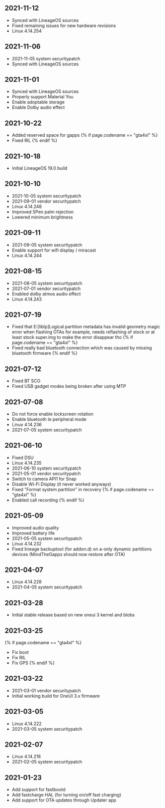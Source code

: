 ## 2021-11-12
- Synced with LineageOS sources
- Fixed remaining issues for new hardware revisions
- Linux 4.14.254

## 2021-11-06
- 2021-11-05 system securitypatch
- Synced with LineageOS sources

## 2021-11-01
- Synced with LineageOS sources
- Properly support Material You
- Enable adoptable storage
- Enable Dolby audio effect

## 2021-10-22
- Added reserved space for gapps
{% if page.codename == "gta4xl" %}
- Fixed RIL
{% endif %}

## 2021-10-18
- Initial LineageOS 19.0 build

## 2021-10-10
- 2021-10-05 system securitypatch
- 2021-09-01 vendor securitypatch
- Linux 4.14.248
- Improved SPen palm rejection
- Lowered minimum brightness

## 2021-09-11
- 2021-09-05 system securitypatch
- Enable support for wifi display / miracast
- Linux 4.14.244

## 2021-08-15
- 2021-08-05 system securitypatch
- 2021-07-01 vendor securitypatch
- Enabled dolby atmos audio effect
- Linux 4.14.243

## 2021-07-19
- Fixed that E:[liblp]Logical partition metadata has invalid geometry magic
  error when flashing OTAs for example, needs reflashing of stock or at least
  stock super.img to make the error disappear tho
{% if page.codename == "gta4xl" %}
- Fixed really bad bluetooth connection which was caused by missing bluetooth
  firmware
{% endif %}

## 2021-07-12
- Fixed BT SCO
- Fixed USB gadget modes being broken after using MTP

## 2021-07-08
- Do not force enable lockscreen rotation
- Enable bluetooth le peripheral mode
- Linux 4.14.236
- 2021-07-05 system securitypatch

## 2021-06-10
- Fixed DSU
- Linux 4.14.235
- 2021-06-10 system securitypatch
- 2021-05-01 vendor securitypatch
- Switch to camera API1 for Snap
- Disable Wi-Fi Display (it never worked anyways)
- Fixed "Format system partition" in recovery
{% if page.codename == "gta4xl" %}
- Enabled call recording
{% endif %}

## 2021-05-09
- Improved audio quality
- Improved battery life
- 2021-05-05 system securitypatch
- Linux 4.14.232
- Fixed lineage backuptool (for addon.d) on a-only dynamic partitions devices (MindTheGapps should now restore after OTA)

## 2021-04-07
- Linux 4.14.228
- 2021-04-05 system securitypatch

## 2021-03-28
- Initial stable release based on new oneui 3 kernel and blobs

## 2021-03-25
{% if page.codename == "gta4xl" %}
- Fix boot
- Fix RIL
- Fix GPS
{% endif %}

## 2021-03-22
- 2021-03-01 vendor securitypatch
- Initial working build for OneUI 3.x firmware

## 2021-03-05
- Linux 4.14.222
- 2021-03-05 system securitypatch

## 2021-02-07
- Linux 4.14.218
- 2021-02-05 system securitypatch

## 2021-01-23
- Add support for fastbootd
- Add fastcharge HAL (for turning on/off fast charging)
- Add support for OTA updates through Updater app
